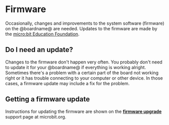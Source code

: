 # Firmware

Occasionally, changes and improvements to the system software (firmware) on the @boardname@ are needed. Updates to the firmware are made by the [micro:bit Education Foundation](http://microbit.org/about).

## Do I need an update?

Changes to the firmware don't happen very often. You probably don't need to update it for your @boardname@ if everything is working alright. Sometimes there's a problem with a certain part of the board not working right or it has trouble connecting to your computer or other device. In those cases, a firmware update may include a fix for the problem.

## Getting a firmware update

Instructions for updating the firmware are shown on the **[firmware upgrade](https://microbit.org/guide/firmware/)** support page at microbit.org.